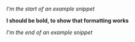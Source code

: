 _I'm the start of an example snippet_

**I should be bold, to show that formatting works**

_I'm the end of an example snippet_